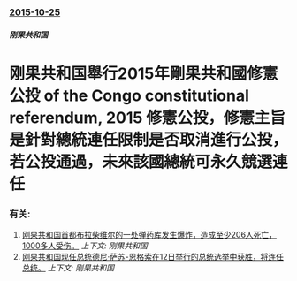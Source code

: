 ### [2015-10-25](/news/2015/10/25/index.md)

##### 刚果共和国
# 刚果共和国舉行2015年剛果共和國修憲公投 of the Congo constitutional referendum, 2015 修憲公投，修憲主旨是針對總統連任限制是否取消進行公投，若公投通過，未來該國總統可永久競選連任




### 有关:

1. [刚果共和国首都布拉柴维尔的一处弹药库发生爆炸，造成至少206人死亡，1000多人受伤。](/news/2012/03/4/刚果共和国首都布拉柴维尔的一处弹药库发生爆炸-造成至少206人死亡-1000多人受伤.md) _上下文: 刚果共和国_
2. [刚果共和国现任总统德尼·萨苏-恩格索在12日举行的总统选举中获胜，将连任总统。](/news/2009/07/15/刚果共和国现任总统德尼-萨苏-恩格索在12日举行的总统选举中获胜-将连任总统.md) _上下文: 刚果共和国_
